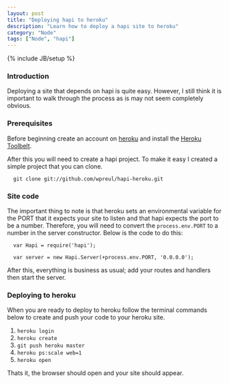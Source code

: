 ```yaml
---
layout: post
title: "Deploying hapi to heroku"
description: "Learn how to deploy a hapi site to heroku"
category: "Node"
tags: ["Node", "hapi"]
---
```

{% include JB/setup %}

### Introduction

Deploying a site that depends on hapi is quite easy.  However, I still think it is important to walk through the process as is may not seem completely obvious.

### Prerequisites

Before beginning create an account on [heroku](http://www.heroku.com/) and install the [Heroku Toolbelt](https://toolbelt.heroku.com/).

After this you will need to create a hapi project.  To make it easy I created a simple project that you can clone.

```
  git clone git://github.com/wpreul/hapi-heroku.git
```

### Site code

The important thing to note is that heroku sets an environmental variable for the PORT that it expects your site to listen and that hapi expects the port to be a number.  Therefore, you will need to convert the `process.env.PORT` to a number in the server constructor.  Below is the code to do this:

```
  var Hapi = require('hapi');
  
  var server = new Hapi.Server(+process.env.PORT, '0.0.0.0');
```

After this, everything is business as usual; add your routes and handlers then start the server.

### Deploying to heroku

When you are ready to deploy to heroku follow the terminal commands below to create and push your code to your heroku site.

1. `heroku login`
2. `heroku create`
3. `git push heroku master`
4. `heroku ps:scale web=1`
5. `heroku open`


Thats it, the browser should open and your site should appear.
